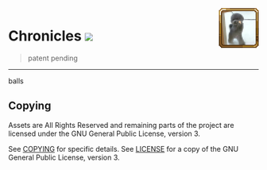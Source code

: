 <img src="icon.png" alt="Mod Icon" align="right" />

# Chronicles ![](https://img.shields.io/badge/mod%20loader-tModLoader-1976d2?style=flat-square&labelColor=0d1117&color=brightgreen)

> patent pending

---

balls

## Copying

Assets are All Rights Reserved and remaining parts of the project are licensed under the GNU General Public License, version 3.

See [COPYING](COPYING) for specific details. See [LICENSE](LICENSE) for a copy of the GNU General Public License, version 3.

